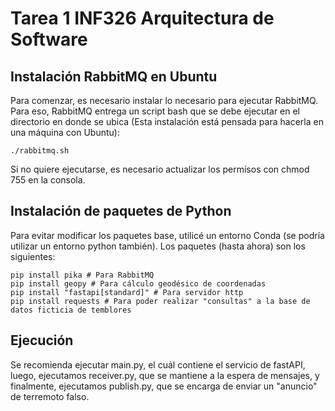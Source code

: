 # Tarea 1 INF326  Arquitectura de Software

## Instalación RabbitMQ en Ubuntu

Para comenzar, es necesario instalar lo necesario para ejecutar RabbitMQ. Para eso, RabbitMQ entrega un script bash que se debe ejecutar en el directorio en donde se ubica (Esta instalación está pensada para hacerla en una máquina con Ubuntu):

````
./rabbitmq.sh
````

Si no quiere ejecutarse, es necesario actualizar los permísos con chmod 755 en la consola.

## Instalación de paquetes de Python

Para evitar modificar los paquetes base, utilicé un entorno Conda (se podría utilizar un entorno python también). Los paquetes (hasta ahora) son los siguientes:

````
pip install pika # Para RabbitMQ
pip install geopy # Para cálculo geodésico de coordenadas
pip install "fastapi[standard]" # Para servidor http
pip install requests # Para poder realizar "consultas" a la base de datos ficticia de temblores
````

## Ejecución

Se recomienda ejecutar main.py, el cuál contiene el servicio de fastAPI, luego, ejecutamos receiver.py, que se mantiene a la espera de mensajes, y finalmente, ejecutamos publish.py, que se encarga de enviar un "anuncio" de terremoto falso.
